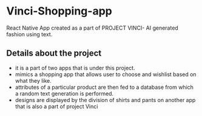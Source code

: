# Vinci-Shopping-app
React Native App created as a part of PROJECT VINCI- AI generated fashion using text. 

## Details about the project
<ul>
<li> it is a part of two apps that is under this project.</li>
<li> mimics a shopping app that allows user to choose and wishlist based on what they like.</li>
<li> attributes of a particular product are then fed to a database from which a random text generation is performed.</li>
<li> designs are displayed by the division of shirts and pants on another app that is also a part of project Vinci
</ul>

